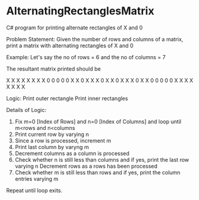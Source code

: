 # AlternatingRectanglesMatrix
C# program for printing alternate rectangles of X and 0

Problem Statement: Given the number of rows and columns of a matrix, print a matrix with alternating rectangles of X and 0

Example: Let's say the no of rows = 6 and the no of columns = 7

The resultant matrix printed should be 

X X X X X X X
X 0 0 0 0 0 X
X 0 X X X 0 X
X 0 X X X 0 X
X 0 0 0 0 0 X
X X X X X X X


Logic: Print outer rectangle
       Print inner rectangles
       
       
Details of Logic:
  
  1. Fix m=0 [Index of Rows] and n=0 [Index of Columns] and loop until m<rows and n<columns
  2. Print current row by varying n
  3. Since a row is processed, increment m
  4. Print last column by varyng m
  5. Decrement columns as a column is processed
  6. Check whether n is still less than columns and if yes, print the last row varying n
     Decrement rows as a rows has been processed
  7. Check whether m is still less than rows and if yes, print the column entries varying m
  
  Repeat until loop exits.
